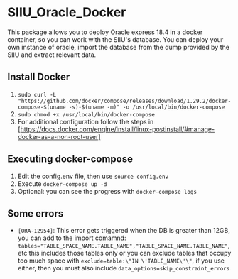# SIIU_Oracle_Docker

This package allows you to deploy Oracle express 18.4 in a docker container, so you can work with the SIIU's database.
You can deploy your own instance of oracle, import the database from the dump provided by the SIIU and extract relevant data.

## Install Docker

1. `sudo curl -L "https://github.com/docker/compose/releases/download/1.29.2/docker-compose-$(uname -s)-$(uname -m)" -o /usr/local/bin/docker-compose`
2. `sudo chmod +x /usr/local/bin/docker-compose`
3. For additional configuration follow the steps in [https://docs.docker.com/engine/install/linux-postinstall/#manage-docker-as-a-non-root-user]

## Executing docker-compose

1. Edit the config.env file, then use `source config.env`
2. Execute `docker-compose up -d`
3. Optional: you can see the progress with `docker-compose logs`

## Some errors

- `[ORA-12954]`: This error gets triggered when the DB is greater than 12GB, you can add to the import comamnd:
`tables="TABLE_SPACE_NAME.TABLE_NAME","TABLE_SPACE_NAME.TABLE_NAME"`, etc this includes those tables only or
you can exclude tables that occupy too much space with `exclude=table:\"IN \'TABLE_NAME\'\"`,
if you use either, then you must also include `data_options=skip_constraint_errors`
